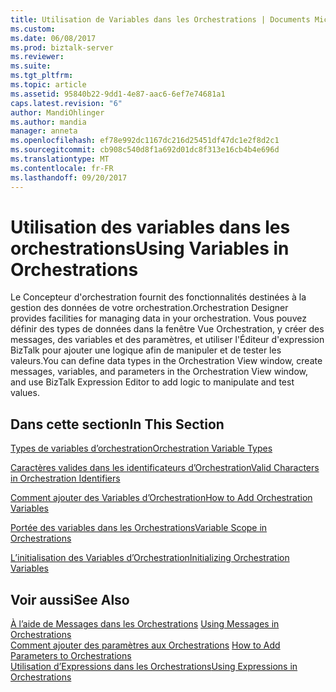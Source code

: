 ```yaml
---
title: Utilisation de Variables dans les Orchestrations | Documents Microsoft
ms.custom: 
ms.date: 06/08/2017
ms.prod: biztalk-server
ms.reviewer: 
ms.suite: 
ms.tgt_pltfrm: 
ms.topic: article
ms.assetid: 95840b22-9dd1-4e87-aac6-6ef7e74681a1
caps.latest.revision: "6"
author: MandiOhlinger
ms.author: mandia
manager: anneta
ms.openlocfilehash: ef78e992dc1167dc216d25451df47dc1e2f8d2c1
ms.sourcegitcommit: cb908c540d8f1a692d01dc8f313e16cb4b4e696d
ms.translationtype: MT
ms.contentlocale: fr-FR
ms.lasthandoff: 09/20/2017
---
```

# <a name="using-variables-in-orchestrations"></a><span data-ttu-id="8cf18-102">Utilisation des variables dans les orchestrations</span><span class="sxs-lookup"><span data-stu-id="8cf18-102">Using Variables in Orchestrations</span></span>
<span data-ttu-id="8cf18-103">Le Concepteur d'orchestration fournit des fonctionnalités destinées à la gestion des données de votre orchestration.</span><span class="sxs-lookup"><span data-stu-id="8cf18-103">Orchestration Designer provides facilities for managing data in your orchestration.</span></span> <span data-ttu-id="8cf18-104">Vous pouvez définir des types de données dans la fenêtre Vue Orchestration, y créer des messages, des variables et des paramètres, et utiliser l'Éditeur d'expression BizTalk pour ajouter une logique afin de manipuler et de tester les valeurs.</span><span class="sxs-lookup"><span data-stu-id="8cf18-104">You can define data types in the Orchestration View window, create messages, variables, and parameters in the Orchestration View window, and use BizTalk Expression Editor to add logic to manipulate and test values.</span></span>  
  
## <a name="in-this-section"></a><span data-ttu-id="8cf18-105">Dans cette section</span><span class="sxs-lookup"><span data-stu-id="8cf18-105">In This Section</span></span>  
 [<span data-ttu-id="8cf18-106">Types de variables d’orchestration</span><span class="sxs-lookup"><span data-stu-id="8cf18-106">Orchestration Variable Types</span></span>](../core/orchestration-variable-types.md)  
  
 [<span data-ttu-id="8cf18-107">Caractères valides dans les identificateurs d’Orchestration</span><span class="sxs-lookup"><span data-stu-id="8cf18-107">Valid Characters in Orchestration Identifiers</span></span>](../core/valid-characters-in-orchestration-identifiers.md)  
  
 [<span data-ttu-id="8cf18-108">Comment ajouter des Variables d’Orchestration</span><span class="sxs-lookup"><span data-stu-id="8cf18-108">How to Add Orchestration Variables</span></span>](../core/how-to-add-orchestration-variables.md)  
  
 [<span data-ttu-id="8cf18-109">Portée des variables dans les Orchestrations</span><span class="sxs-lookup"><span data-stu-id="8cf18-109">Variable Scope in Orchestrations</span></span>](../core/variable-scope-in-orchestrations.md)  
  
 [<span data-ttu-id="8cf18-110">L’initialisation des Variables d’Orchestration</span><span class="sxs-lookup"><span data-stu-id="8cf18-110">Initializing Orchestration Variables</span></span>](../core/initializing-orchestration-variables.md)  
  
## <a name="see-also"></a><span data-ttu-id="8cf18-111">Voir aussi</span><span class="sxs-lookup"><span data-stu-id="8cf18-111">See Also</span></span>  
 <span data-ttu-id="8cf18-112">[À l’aide de Messages dans les Orchestrations](../core/using-messages-in-orchestrations.md) </span><span class="sxs-lookup"><span data-stu-id="8cf18-112">[Using Messages in Orchestrations](../core/using-messages-in-orchestrations.md) </span></span>  
 <span data-ttu-id="8cf18-113">[Comment ajouter des paramètres aux Orchestrations](../core/how-to-add-parameters-to-orchestrations.md) </span><span class="sxs-lookup"><span data-stu-id="8cf18-113">[How to Add Parameters to Orchestrations](../core/how-to-add-parameters-to-orchestrations.md) </span></span>  
 [<span data-ttu-id="8cf18-114">Utilisation d’Expressions dans les Orchestrations</span><span class="sxs-lookup"><span data-stu-id="8cf18-114">Using Expressions in Orchestrations</span></span>](../core/using-expressions-in-orchestrations.md)